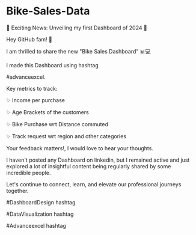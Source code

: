 # Bike-Sales-Data
🚀 Exciting News: Unveiling my first Dashboard of 2024 🚀

Hey GitHub fam! 👋

I am thrilled to share the new "Bike Sales Dashboard" 📊💻

I made this Dashboard using hashtag

#advanceexcel.

Key metrics to track:

✨ Income per purchase

✨ Age Brackets of the customers

✨ Bike Purchase wrt Distance commuted

✨ Track request wrt region and other categories

Your feedback matters!, I would love to hear your thoughts.

I haven't posted any Dashboard on linkedin, but I remained active and just explored a lot of insightful content being regularly shared by some incredible people. 

Let's continue to connect, learn, and elevate our professional journeys together.

#DashboardDesign hashtag

#DataVisualization hashtag

#Advanceexcel hashtag
